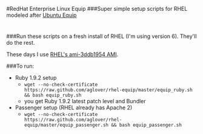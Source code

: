 #RedHat Enterprise Linux Equip
###Super simple setup scripts for RHEL modeled after [Ubuntu Equip](https://github.com/aglover/ubuntu-equip)
 
# 
###Run these scripts on a fresh install of RHEL (I'm using version 6). They'll do the rest. 

These days I use [RHEL's ami-3ddb1954 AMI](http://aws.amazon.com/amis/9559587540682084).

###To run:
  * Ruby 1.9.2 setup
     * `wget --no-check-certificate https://raw.github.com/aglover/rhel-equip/master/equip_ruby.sh && bash equip_ruby.sh`
     * you get Ruby 1.9.2 latest patch level and Bundler
  * Passenger setup (RHEL already has Apache 2)
     * `wget --no-check-certificate https://raw.github.com/aglover/rhel-equip/master/equip_passenger.sh && bash equip_passenger.sh`